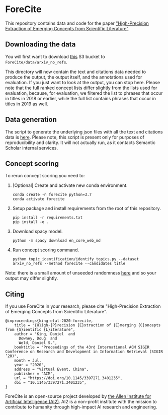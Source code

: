# ForeCite
This repository contains data and code for the paper ["High-Precision Extraction of Emerging Concepts from Scientific Literature"](http://s2.link/CorpusID:219636085)

## Downloading the data
You will first want to download [this](http://s3.console.aws.amazon.com/s3/buckets/ai2-s2-forecite/?region=us-west-2) S3 bucket to `ForeCite/data/arxiv_no_refs`.

This directory will now contain the text and citations data needed to produce the output, the output itself, and the annotations used for evaluation. If you just want to look at the output, you can stop here. Please note that the full ranked concept lists differ slightly from the lists used for evaluation, because, for evaluation, we filtered the list to phrases that occur in titles in 2018 or earlier, while the full list contains phrases that occur in titles in 2019 as well.

## Data generation
The script to generate the underlying json files with all the text and citations data is [here](https://github.com/allenai/ForeCite/tree/master/forecite/topic_identification/generate_dataset.py). Please note, this script is present only for purposes of reproducibility and clarity. It will not actually run, as it contacts Semantic Scholar internal services.

## Concept scoring
To rerun concept scoring you need to:

1. [Optional] Create and activate new conda environment.
   ```
   conda create -n forecite python=3.7
   conda activate forecite
   ```
   
2. Setup package and install requirements from the root of this repository.
    ```
    pip install -r requirements.txt
    pip install -e .
    ```
    
3. Download spacy model.
   ```
   python -m spacy download en_core_web_md
   ```

4. Run concept scoring command. 
   ```
   python topic_identification/identify_topics.py --dataset arxiv_no_refs --method forecite --candidates title
   ```

Note: there is a small amount of unseeded randomness [here](https://github.com/allenai/ForeCite/tree/master/forecite/topic_identification/identify_topics.py:98) and so your output may differ slightly.

## Citing

If you use ForeCite in your research, please cite "High-Precision Extraction of Emerging Concepts from Scientific Literature".
```
@inproceedings{king-etal-2020-forecite,
    title = "{H}igh-{P}recision {E}xtraction of {E}merging {C}oncepts from {S}ientific {L}iterature",
    author = "King, Daniel  and
      Downey, Doug  and
      Weld, Daniel S.",
    booktitle = "Proceedings of the 43rd International ACM SIGIR Conference on Research and Development in Information Retrieval (SIGIR ’20)",
    month = Jul,
    year = "2020",
    address = "Virtual Event, China",
    publisher = "ACM",
    url = "https://doi.org/10.1145/3397271.3401235",
    doi = "10.1145/3397271.3401235",
}
```

ForeCite is an open-source project developed by [the Allen Institute for Artificial Intelligence (AI2)](http://www.allenai.org).
AI2 is a non-profit institute with the mission to contribute to humanity through high-impact AI research and engineering.
